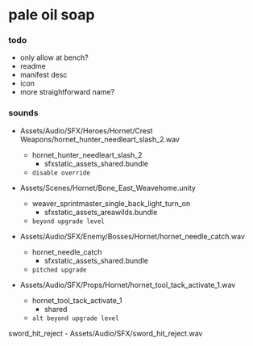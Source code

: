 # pale oil soap

### todo
- only allow at bench?
- readme
- manifest desc
- icon
- more straightforward name?

### sounds
- Assets/Audio/SFX/Heroes/Hornet/Crest Weapons/hornet_hunter_needleart_slash_2.wav
    - hornet_hunter_needleart_slash_2
        - sfxstatic_assets_shared.bundle
    - `disable override`

- Assets/Scenes/Hornet/Bone_East_Weavehome.unity
    - weaver_sprintmaster_single_back_light_turn_on
        - sfxstatic_assets_areawilds.bundle
    - `beyond upgrade level`

- Assets/Audio/SFX/Enemy/Bosses/Hornet/hornet_needle_catch.wav
    - hornet_needle_catch
        - sfxstatic_assets_shared.bundle
    - `pitched upgrade`

- Assets/Audio/SFX/Props/Hornet/hornet_tool_tack_activate_1.wav
    - hornet_tool_tack_activate_1
        - shared
    - `alt beyond upgrade level`

sword_hit_reject
    - Assets/Audio/SFX/sword_hit_reject.wav